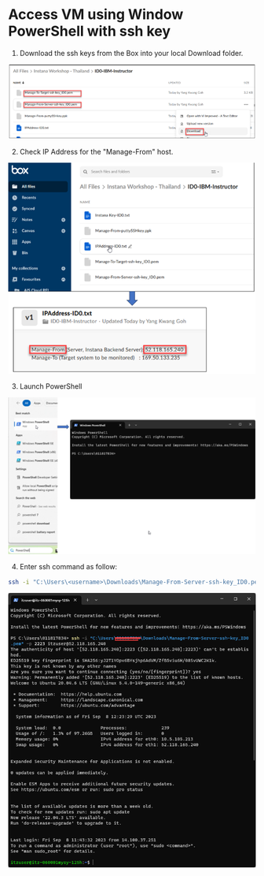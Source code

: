 # Access VM using Window PowerShell with ssh key


1. Download the ssh keys from the Box into your local Download folder.

<picture>
  <img alt="image" src="./assets/images/winDownload.png">
</picture>

2. Check IP Address for the "Manage-From" host.

<picture>
  <img alt="image" src="./assets/images/manageFromIP.png">
</picture>

3. Launch PowerShell

<picture>
  <img alt="image" src="./assets/images/lunchPowerShell.png">
</picture>

4. Enter ssh command as follow:

```sh
ssh -i "C:\Users\<username>\Downloads\Manage-From-Server-ssh-key_ID0.pem" -p 2223 itzuser@52.118.165.240
```
<picture>
  <img alt="image" src="./assets/images/winSSH.png">
</picture>

